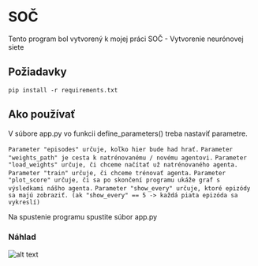 # SOČ
Tento program bol vytvorený k mojej práci SOČ - Vytvorenie neurónovej siete

## Požiadavky
```
pip install -r requirements.txt
```

## Ako používať
V súbore app.py vo funkcii define_parameters() treba nastaviť parametre.

```Parameter "episodes" určuje, koľko hier bude had hrať.```
```Parameter "weights_path" je cesta k natrénovanému / novému agentovi.```
```Parameter "load_weights" určuje, či chceme načítať už natrénovaného agenta.```
```Parameter "train" určuje, či chceme trénovať agenta.```
```Parameter "plot_score" určuje, či sa po skončení programu ukáže graf s výsledkami nášho agenta.```
```Parameter "show_every" určuje, ktoré epizódy sa majú zobraziť. (ak "show_every" == 5 -> každá piata epizóda sa vykreslí)```

Na spustenie programu spustite súbor app.py

### Náhlad
![alt text](https://github.com/bordy1/deep_learning_snake/blob/main/images/snake.gif)